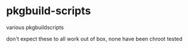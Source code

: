 # pkgbuild-scripts
various pkgbuildscripts

don't expect these to all work out of box, none have been chroot tested
